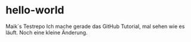 # hello-world
Maik´s Testrepo
Ich mache gerade das GitHub Tutorial, mal sehen wie es läuft.
Noch eine kleine Änderung.
